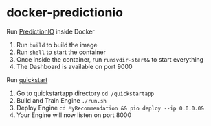 docker-predictionio
===================

Run [PredictionIO](http://prediction.io) inside Docker

1. Run ```build``` to build the image
2. Run ```shell``` to start the container
3. Once inside the container, run ```runsvdir-start&``` to start everything
4. The Dashboard is available on port 9000

Run [quickstart](http://docs.prediction.io/0.8.2/recommendation/quickstart.html)

1. Go to quickstartapp directory ```cd /quickstartapp```
2. Build and Train Engine ```./run.sh```
3. Deploy Engine ```cd MyRecommendation && pio deploy --ip 0.0.0.0&```
4. Your Engine will now listen on port 8000


